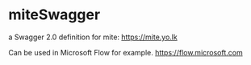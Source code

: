 # miteSwagger
a Swagger 2.0 definition for mite: https://mite.yo.lk

Can be used in Microsoft Flow for example. https://flow.microsoft.com
